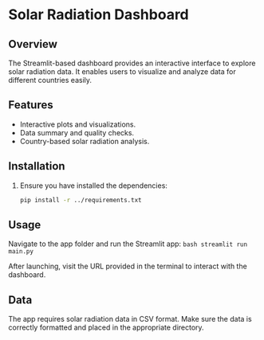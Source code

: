 # Solar Radiation Dashboard

## Overview
The Streamlit-based dashboard provides an interactive interface to explore solar radiation data. It enables users to visualize and analyze data for different countries easily.

## Features
- Interactive plots and visualizations.
- Data summary and quality checks.
- Country-based solar radiation analysis.

## Installation
1. Ensure you have installed the dependencies:
   ```bash
   pip install -r ../requirements.txt
   ```
## Usage
Navigate to the app folder and run the Streamlit app:
    ```bash
    streamlit run main.py
    ```

After launching, visit the URL provided in the terminal to interact with the dashboard.

## Data
The app requires solar radiation data in CSV format. Make sure the data is correctly formatted and placed in the appropriate directory.